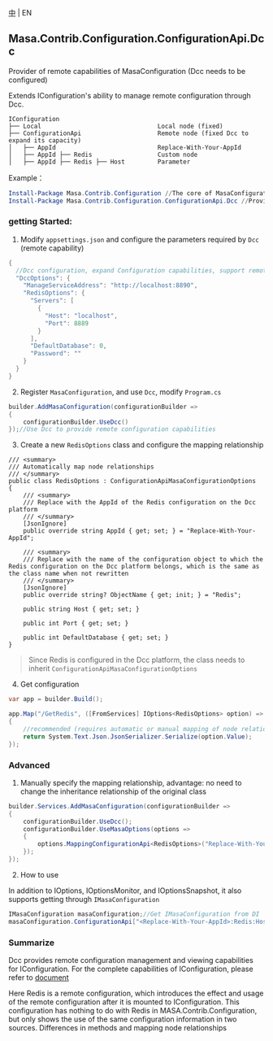 [中](README.zh-CN.md) | EN

## Masa.Contrib.Configuration.ConfigurationApi.Dcc

Provider of remote capabilities of MasaConfiguration (Dcc needs to be configured)

Extends IConfiguration's ability to manage remote configuration through Dcc.

``` structure
IConfiguration
├── Local                                Local node (fixed)
├── ConfigurationApi                     Remote node (fixed Dcc to expand its capacity)
│   ├── AppId                            Replace-With-Your-AppId
│   ├── AppId ├── Redis                  Custom node
│   ├── AppId ├── Redis ├── Host         Parameter
```

Example：

``` powershell
Install-Package Masa.Contrib.Configuration //The core of MasaConfiguration
Install-Package Masa.Contrib.Configuration.ConfigurationApi.Dcc //Provides the ability to remotely configure
```

### getting Started:

1. Modify `appsettings.json` and configure the parameters required by `Dcc` (remote capability)

``` C#
{
  //Dcc configuration, expand Configuration capabilities, support remote configuration
  "DccOptions": {
    "ManageServiceAddress": "http://localhost:8890",
    "RedisOptions": {
      "Servers": [
        {
          "Host": "localhost",
          "Port": 8889
        }
      ],
      "DefaultDatabase": 0,
      "Password": ""
    }
  }
}
```

2. Register `MasaConfiguration`, and use `Dcc`, modify `Program.cs`

``` C#
builder.AddMasaConfiguration(configurationBuilder =>
{
    configurationBuilder.UseDcc()
});//Use Dcc to provide remote configuration capabilities
```

3. Create a new `RedisOptions` class and configure the mapping relationship

```
/// <summary>
/// Automatically map node relationships
/// </summary>
public class RedisOptions : ConfigurationApiMasaConfigurationOptions
{
    /// <summary>
    /// Replace with the AppId of the Redis configuration on the Dcc platform
    /// </summary>
    [JsonIgnore]
    public override string AppId { get; set; } = "Replace-With-Your-AppId";

    /// <summary>
    /// Replace with the name of the configuration object to which the Redis configuration on the Dcc platform belongs, which is the same as the class name when not rewritten
    /// </summary>
    [JsonIgnore]
    public override string? ObjectName { get; init; } = "Redis";

    public string Host { get; set; }

    public int Port { get; set; }

    public int DefaultDatabase { get; set; }
}
```

> Since Redis is configured in the Dcc platform, the class needs to inherit `ConfigurationApiMasaConfigurationOptions`

4. Get configuration

``` C#
var app = builder.Build();

app.Map("/GetRedis", ([FromServices] IOptions<RedisOptions> option) =>
{
    //recommended (requires automatic or manual mapping of node relationships before it can be used)
    return System.Text.Json.JsonSerializer.Serialize(option.Value);
});
```

### Advanced

1. Manually specify the mapping relationship, advantage: no need to change the inheritance relationship of the original class

``` C#
builder.Services.AddMasaConfiguration(configurationBuilder =>
{
    configurationBuilder.UseDcc();
    configurationBuilder.UseMasaOptions(options =>
    {
        options.MappingConfigurationApi<RedisOptions>("Replace-With-Your-AppId", "Redis"); //Map RedisOptions binding to ConfigurationApi:AppId:Redis node
    });
});
```

2. How to use

In addition to IOptions, IOptionsMonitor, and IOptionsSnapshot, it also supports getting through `IMasaConfiguration`

``` c#
IMasaConfiguration masaConfiguration;//Get IMasaConfiguration from DI
masaConfiguration.ConfigurationApi["<Replace-With-Your-AppId>:Redis:Host"];
```

### Summarize

Dcc provides remote configuration management and viewing capabilities for IConfiguration. For the complete capabilities of IConfiguration, please refer to [document](../../Configuration/Masa.Contrib.Configuration/README.zh-CN.md)

Here Redis is a remote configuration, which introduces the effect and usage of the remote configuration after it is mounted to IConfiguration. This configuration has nothing to do with Redis in MASA.Contrib.Configuration, but only shows the use of the same configuration information in two sources. Differences in methods and mapping node relationships